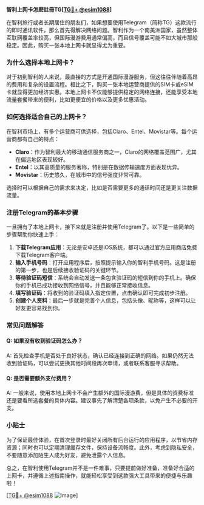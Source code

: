 **智利上网卡怎麽註冊TG[[TG💪+ @esim1088](https://t.me/s/esim1088)]**

在智利旅行或者长期居住的朋友们，如果想要使用Telegram（简称TG）这款流行的即时通讯软件，那么首先得解决网络问题。智利作为一个南美洲国家，虽然整体互联网覆盖率较高，但国际漫游费用通常偏高，而且信号覆盖可能不如大城市那般稳定。因此，购买一张本地上网卡就显得尤为重要。

### 为什么选择本地上网卡？

对于初到智利的人来说，最直接的方式是开通国际漫游服务，但这往往伴随着高昂的费用和复杂的设置流程。相比之下，购买一张本地运营商提供的SIM卡或eSIM卡就显得更加经济实惠。本地上网卡不仅能够提供稳定的网络连接，还能享受本地流量套餐带来的便利，比如更便宜的价格以及更多优惠活动。

### 如何选择适合自己的上网卡？

在智利市场上，有多个运营商可供选择，包括Claro、Entel、Movistar等。每个运营商都有自己的特点：

- **Claro**：作为智利最大的移动通信服务商之一，Claro的网络覆盖范围广，尤其在偏远地区表现较好。
- **Entel**：以其高质量的服务著称，特别是在数据传输速度方面表现优异。
- **Movistar**：历史悠久，在城市中的信号强度非常可靠。

选择时可以根据自己的需求来决定，比如是否需要更多的通话时间还是更关注数据流量。

### 注册Telegram的基本步骤

一旦拥有了本地上网卡，接下来就是注册并使用Telegram了。以下是一些简单的步骤帮助你快速上手：

1. **下载Telegram应用**：无论是安卓还是iOS系统，都可以通过官方应用商店免费下载Telegram客户端。
2. **输入手机号码**：打开应用程序后，按照提示输入你的智利手机号码。这是注册的第一步，也是后续接收验证码的关键环节。
3. **等待验证码短信**：系统会自动发送一条包含验证码的短信到你的手机上。确保你的手机已成功接收到网络信号，并且能够正常接收信息。
4. **填写验证码**：将收到的验证码填入指定位置，点击确认即可完成初步注册。
5. **创建个人资料**：最后一步就是完善个人信息，包括头像、昵称等，这样可以让好友更容易找到你。

### 常见问题解答

#### Q: 如果没有收到验证码怎么办？
A: 首先检查手机是否处于良好状态，确认已经连接到正确的网络。如果仍然无法收到验证码，可以尝试更换其他时间段再次申请，或者联系客服寻求帮助。

#### Q: 是否需要额外支付费用？
A: 一般来说，使用本地上网卡不会产生额外的国际漫游费，但是具体的资费标准还是要看所选套餐的具体内容。建议事先了解清楚各项条款，以免产生不必要的开支。

### 小贴士

为了保证最佳体验，在首次登录时最好关闭所有后台运行的应用程序，以节省内存资源；同时也可以定期清理缓存文件，保持设备流畅度。此外，考虑到隐私安全，不要随意添加陌生人成为好友，避免泄露个人信息。

总之，在智利使用Telegram并不是一件难事，只要提前做好准备，准备好合适的上网卡，并遵循上述指南操作，就能轻松享受到这款强大工具带来的便捷与乐趣啦！

[[TG💪+ @esim1088](https://t.me/s/esim1088) ![Image](https://i.postimg.cc/4NQfJmqS/Snipaste-2025-05-13-00-14-12.png)]